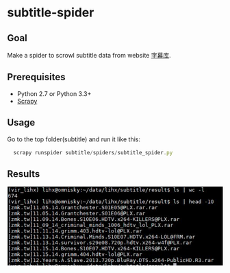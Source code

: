 # subtitle-spider

## Goal

Make a spider to scrowl subtitle data from website [字幕库](http://www.zimuku.net/). 

## Prerequisites

- Python 2.7 or Python 3.3+
- [Scrapy](https://scrapy.org/)

## Usage

Go to the top folder(subtitle) and run it like this:

```javascript
  scrapy runspider subtitle/spiders/subtitle_spider.py
```

## Results

![result](assets/result.JPG)
